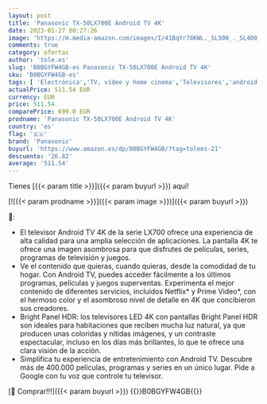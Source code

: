 ```yaml
---
layout: post
title: 'Panasonic TX-50LX700E Android TV 4K'
date: 2023-01-27 00:27:26
image: 'https://m.media-amazon.com/images/I/41BqYr78KWL._SL500_._SL400_.jpg'
comments: true
category: ofertas
author: 'tole.es'
slug: 'B0BGYFW4GB-es Panasonic TX-50LX700E Android TV 4K'
sku: 'B0BGYFW4GB-es'
tags: [ 'Electrónica','TV, vídeo y home cinema','Televisores','android','panasonic','🇪🇸', ]
actualPrice: 511.54 EUR
currency: EUR
price: 511.54
comparePrice: 699.0 EUR
prodname: 'Panasonic TX-50LX700E Android TV 4K'
country: 'es'
flag: '🇪🇸'
brand: 'Panasonic'
buyurl: 'https://www.amazon.es/dp/B0BGYFW4GB/?tag=tolees-21'
descuento: '26.82'
average: '511.54'
---
```


Tienes [{{< param title >}}]({{< param buyurl >}}) aqui!

[![{{< param prodname >}}]({{< param image >}})]({{< param buyurl >}})

🔎:

- El televisor Android TV 4K de la serie LX700 ofrece una experiencia de alta calidad para una amplia selección de aplicaciones. La pantalla 4K te ofrece una imagen asombrosa para que disfrutes de películas, series, programas de televisión y juegos.
- Ve el contenido que quieras, cuando quieras, desde la comodidad de tu hogar. Con Android TV, puedes acceder fácilmente a los últimos programas, películas y juegos superventas. Experimenta el mejor contenido de diferentes servicios, incluidos Netflix* y Prime Video*, con el hermoso color y el asombroso nivel de detalle en 4K que concibieron sus creadores.
- Bright Panel HDR: los televisores LED 4K con pantallas Bright Panel HDR son ideales para habitaciones que reciben mucha luz natural, ya que producen unas coloridas y nítidas imágenes, y un contraste espectacular, incluso en los días más brillantes, lo que te ofrece una clara visión de la acción.
- Simplifica tu experiencia de entretenimiento con Android TV. Descubre más de 400.000 películas, programas y series en un único lugar. Pide a Google con tu voz que controle tu televisor.

[🛒 Comprar!!!]({{< param buyurl >}})
{{<world>}}B0BGYFW4GB{{</world>}}
